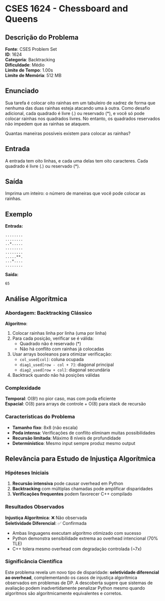 # CSES 1624 - Chessboard and Queens

## Descrição do Problema

**Fonte**: CSES Problem Set  
**ID**: 1624  
**Categoria**: Backtracking  
**Dificuldade**: Médio  
**Limite de Tempo**: 1.00s  
**Limite de Memória**: 512 MB  

## Enunciado

Sua tarefa é colocar oito rainhas em um tabuleiro de xadrez de forma que nenhuma das duas rainhas esteja atacando uma à outra. Como desafio adicional, cada quadrado é livre (.) ou reservado (*), e você só pode colocar rainhas nos quadrados livres. No entanto, os quadrados reservados não impedem que as rainhas se ataquem.

Quantas maneiras possíveis existem para colocar as rainhas?

## Entrada

A entrada tem oito linhas, e cada uma delas tem oito caracteres. Cada quadrado é livre (.) ou reservado (*).

## Saída

Imprima um inteiro: o número de maneiras que você pode colocar as rainhas.

## Exemplo

**Entrada:**
```
........
........
..*.....
........
........
.....**.
...*....
........
```

**Saída:**
```
65
```

## Análise Algorítmica

### Abordagem: Backtracking Clássico

**Algoritmo**:
1. Colocar rainhas linha por linha (uma por linha)
2. Para cada posição, verificar se é válida:
   - Quadrado não é reservado (*)
   - Não há conflito com rainhas já colocadas
3. Usar arrays booleanos para otimizar verificação:
   - `col_used[col]`: coluna ocupada
   - `diag1_used[row - col + 7]`: diagonal principal
   - `diag2_used[row + col]`: diagonal secundária
4. Backtrack quando não há posições válidas

### Complexidade

**Temporal**: O(8!) no pior caso, mas com poda eficiente  
**Espacial**: O(8) para arrays de controle + O(8) para stack de recursão  

### Características do Problema

- **Tamanho fixo**: 8x8 (não escala)
- **Poda intensa**: Verificações de conflito eliminam muitas possibilidades
- **Recursão limitada**: Máximo 8 níveis de profundidade
- **Determinístico**: Mesmo input sempre produz mesmo output

## Relevância para Estudo de Injustiça Algorítmica

### Hipóteses Iniciais

1. **Recursão intensiva** pode causar overhead em Python
2. **Backtracking** com múltiplas chamadas pode amplificar disparidades
3. **Verificações frequentes** podem favorecer C++ compilado

### Resultados Observados

**Injustiça Algorítmica**: ❌ Não observada  
**Seletividade Diferencial**: ✅ Confirmada  

- Ambas linguagens executam algoritmo otimizado com sucesso
- Python demonstra sensibilidade extrema ao overhead intencional (70% TLE)
- C++ tolera mesmo overhead com degradação controlada (~7x)

### Significância Científica

Este problema revela um novo tipo de disparidade: **seletividade diferencial ao overhead**, complementando os casos de injustiça algorítmica observados em problemas de DP. A descoberta sugere que sistemas de avaliação podem inadvertidamente penalizar Python mesmo quando algoritmos são algoritmicamente equivalentes e corretos.
